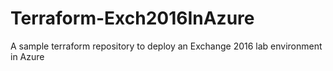 # Terraform-Exch2016InAzure
A sample terraform repository to deploy an Exchange 2016 lab environment in Azure
